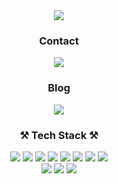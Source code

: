 <div align="center">
  <img src="https://user-images.githubusercontent.com/37062292/121001940-c22b4600-c7c6-11eb-9be9-883977df97c5.png"></img>
</div>
 
  
<div align="center">
  <h3>Contact</h3>

   <img  src="https://img.shields.io/badge/alxious@naver.com-03C75A?style=flat-square&logo=Naver&logoColor=white"></img>
</div>

<div align="center">
  <h3>Blog</h3>
 
  
  <a href="https://velog.io/@gudwh14">![](https://img.shields.io/badge/Velog-20c997?style=flat-square&logo=Vimeo&logoColor=white)</a>
</div>

<h3 align="center"> ⚒ Tech Stack ⚒</h3>

<div align="center">
  <div>
    <img  src="https://img.shields.io/badge/C%2B%2B-00599C?style=flat-square&logo=c%2B%2B&logoColor=white"</img>
    <img  src="https://img.shields.io/badge/Java-007396?style=flat-square&logo=Java&logoColor=white"</img>
    <img  src="https://img.shields.io/badge/JavaScript-F7DF1E?style=flat-square&logo=JavaScript&logoColor=white"</img>
    <img  src="https://img.shields.io/badge/TypeScript-3178C6?style=flat-square&logo=TypeScript&logoColor=white"</img>
    <img  src="https://img.shields.io/badge/Html-E34F26?style=flat-square&logo=HTML5&logoColor=white"</img>
    <img  src="https://img.shields.io/badge/CSS-1572B6?style=flat-square&logo=CSS3&logoColor=white"</img>
    <img  src="https://img.shields.io/badge/Python-3776AB?style=flat-square&logo=Python&logoColor=white"</img>
    <img  src="https://img.shields.io/badge/Kotlin-0095D5?style=flat-square&logo=Kotlin&logoColor=white"</img>
  </div>
  <div>
    <img  src="https://img.shields.io/badge/SpringBoot-6DB33F?style=flat-square&logo=Spring&logoColor=white"</img>
    <img  src="https://img.shields.io/badge/React-61DAFB?style=flat-square&logo=React&logoColor=white"</img>
    <img  src="https://img.shields.io/badge/Android-3DDC84?style=flat-square&logo=Android&logoColor=white"</img>
  </div>
</div>



